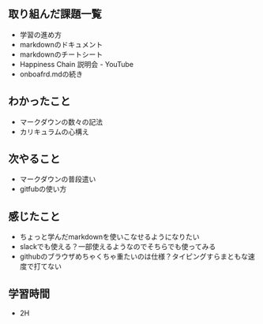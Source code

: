 ## 取り組んだ課題一覧
- 学習の進め方
- markdownのドキュメント
- markdownのチートシート
- Happiness Chain 説明会 - YouTube
- onboafrd.mdの続き 

## わかったこと
- マークダウンの数々の記法
- カリキュラムの心構え

## 次やること
- マークダウンの普段遣い
- gitfubの使い方

## 感じたこと
- ちょっと学んだmarkdownを使いこなせるようになりたい
- slackでも使える？一部使えるようなのでそちらでも使ってみる
- githubのブラウザめちゃくちゃ重たいのは仕様？タイピングすらまともな速度で打てない

## 学習時間
- 2H


